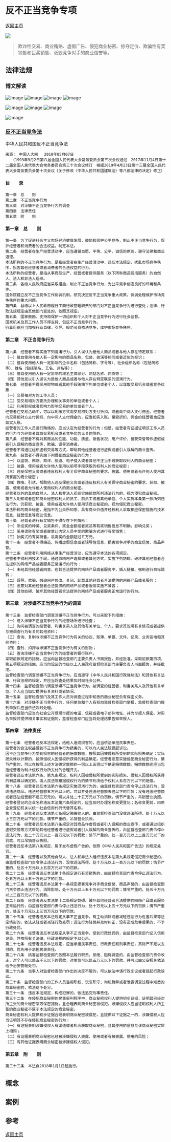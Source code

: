 # 反不正当竞争专项
[返回主页](/)

![](/img/competitionlogo.jpeg)
> 欺诈性交易、商业贿赂、虚假广告、侵犯商业秘密、掠夺定价、欺骗性有奖销售和巨奖销售、诋毁竞争对手的商业信誉等。

## 法律法规

### 博文解读

![image](https://user-images.githubusercontent.com/42224627/146622376-5c7a174c-abab-477f-9df7-04da3c3334e2.png)
![image](https://user-images.githubusercontent.com/42224627/146622386-b3d7f58e-cc92-46be-bdef-e459dc36ac4c.png)
![image](https://user-images.githubusercontent.com/42224627/146622415-5ca429d9-7b34-4410-9443-51a7ec5a1654.png)
![image](https://user-images.githubusercontent.com/42224627/146622434-0ea5c983-fdc0-47a6-8964-0fb6d7d86ceb.png)

![image](https://user-images.githubusercontent.com/42224627/146623082-b073417c-104d-40e9-bb78-bbf01f137ff1.png)
![image](https://user-images.githubusercontent.com/42224627/146623085-b51e93f4-610f-4b53-bd37-89708c7ef20a.png)
![image](https://user-images.githubusercontent.com/42224627/146623093-42f690f5-9972-4308-b351-80a85f41f967.png)


![image](https://user-images.githubusercontent.com/42224627/146623066-792ba871-2e7f-4835-bf96-6cc5f79d7c99.png)


### [反不正当竞争法](https://coolipr.com/Competition.html)

中华人民共和国反不正当竞争法
```
来源： 中国人大网 　2019年05月07日
　　（1993年9月2日第八届全国人民代表大会常务委员会第三次会议通过　2017年11月4日第十二届全国人民代表大会常务委员会第三十次会议修订　根据2019年4月23日第十三届全国人民代表大会常务委员会第十次会议《关于修改〈中华人民共和国建筑法〉等八部法律的决定》修正）
```
#### 目　　录
```
第一章　总　　则
第二章　不正当竞争行为
第三章　对涉嫌不正当竞争行为的调查
第四章　法律责任
第五章　附　　则
```
#### 第一章　总　　则
```
第一条　为了促进社会主义市场经济健康发展，鼓励和保护公平竞争，制止不正当竞争行为，保护经营者和消费者的合法权益，制定本法。
第二条　经营者在生产经营活动中，应当遵循自愿、平等、公平、诚信的原则，遵守法律和商业道德。
本法所称的不正当竞争行为，是指经营者在生产经营活动中，违反本法规定，扰乱市场竞争秩序，损害其他经营者或者消费者的合法权益的行为。
本法所称的经营者，是指从事商品生产、经营或者提供服务（以下所称商品包括服务）的自然人、法人和非法人组织。
第三条　各级人民政府应当采取措施，制止不正当竞争行为，为公平竞争创造良好的环境和条件。
国务院建立反不正当竞争工作协调机制，研究决定反不正当竞争重大政策，协调处理维护市场竞争秩序的重大问题。
第四条　县级以上人民政府履行工商行政管理职责的部门对不正当竞争行为进行查处；法律、行政法规规定由其他部门查处的，依照其规定。
第五条　国家鼓励、支持和保护一切组织和个人对不正当竞争行为进行社会监督。
国家机关及其工作人员不得支持、包庇不正当竞争行为。
行业组织应当加强行业自律，引导、规范会员依法竞争，维护市场竞争秩序。
```
#### 第二章　不正当竞争行为
```
第六条　经营者不得实施下列混淆行为，引人误认为是他人商品或者与他人存在特定联系：
（一）擅自使用与他人有一定影响的商品名称、包装、装潢等相同或者近似的标识；
（二）擅自使用他人有一定影响的企业名称（包括简称、字号等）、社会组织名称（包括简称等）、姓名（包括笔名、艺名、译名等）；
（三）擅自使用他人有一定影响的域名主体部分、网站名称、网页等；
（四）其他足以引人误认为是他人商品或者与他人存在特定联系的混淆行为。
第七条　经营者不得采用财物或者其他手段贿赂下列单位或者个人，以谋取交易机会或者竞争优势：
（一）交易相对方的工作人员；
（二）受交易相对方委托办理相关事务的单位或者个人；
（三）利用职权或者影响力影响交易的单位或者个人。
经营者在交易活动中，可以以明示方式向交易相对方支付折扣，或者向中间人支付佣金。经营者向交易相对方支付折扣、向中间人支付佣金的，应当如实入账。接受折扣、佣金的经营者也应当如实入账。
经营者的工作人员进行贿赂的，应当认定为经营者的行为；但是，经营者有证据证明该工作人员的行为与为经营者谋取交易机会或者竞争优势无关的除外。
第八条　经营者不得对其商品的性能、功能、质量、销售状况、用户评价、曾获荣誉等作虚假或者引人误解的商业宣传，欺骗、误导消费者。
经营者不得通过组织虚假交易等方式，帮助其他经营者进行虚假或者引人误解的商业宣传。
第九条　经营者不得实施下列侵犯商业秘密的行为：
（一）以盗窃、贿赂、欺诈、胁迫、电子侵入或者其他不正当手段获取权利人的商业秘密；
（二）披露、使用或者允许他人使用以前项手段获取的权利人的商业秘密；
（三）违反保密义务或者违反权利人有关保守商业秘密的要求，披露、使用或者允许他人使用其所掌握的商业秘密；
（四）教唆、引诱、帮助他人违反保密义务或者违反权利人有关保守商业秘密的要求，获取、披露、使用或者允许他人使用权利人的商业秘密。
经营者以外的其他自然人、法人和非法人组织实施前款所列违法行为的，视为侵犯商业秘密。
第三人明知或者应知商业秘密权利人的员工、前员工或者其他单位、个人实施本条第一款所列违法行为，仍获取、披露、使用或者允许他人使用该商业秘密的，视为侵犯商业秘密。
本法所称的商业秘密，是指不为公众所知悉、具有商业价值并经权利人采取相应保密措施的技术信息、经营信息等商业信息。
第十条　经营者进行有奖销售不得存在下列情形：
（一）所设奖的种类、兑奖条件、奖金金额或者奖品等有奖销售信息不明确，影响兑奖；
（二）采用谎称有奖或者故意让内定人员中奖的欺骗方式进行有奖销售；
（三）抽奖式的有奖销售，最高奖的金额超过五万元。
第十一条　经营者不得编造、传播虚假信息或者误导性信息，损害竞争对手的商业信誉、商品声誉。
第十二条　经营者利用网络从事生产经营活动，应当遵守本法的各项规定。
经营者不得利用技术手段，通过影响用户选择或者其他方式，实施下列妨碍、破坏其他经营者合法提供的网络产品或者服务正常运行的行为：
（一）未经其他经营者同意，在其合法提供的网络产品或者服务中，插入链接、强制进行目标跳转；
（二）误导、欺骗、强迫用户修改、关闭、卸载其他经营者合法提供的网络产品或者服务；
（三）恶意对其他经营者合法提供的网络产品或者服务实施不兼容；
（四）其他妨碍、破坏其他经营者合法提供的网络产品或者服务正常运行的行为。
```
#### 第三章　对涉嫌不正当竞争行为的调查
```
第十三条　监督检查部门调查涉嫌不正当竞争行为，可以采取下列措施：
（一）进入涉嫌不正当竞争行为的经营场所进行检查；
（二）询问被调查的经营者、利害关系人及其他有关单位、个人，要求其说明有关情况或者提供与被调查行为有关的其他资料；
（三）查询、复制与涉嫌不正当竞争行为有关的协议、账簿、单据、文件、记录、业务函电和其他资料；
（四）查封、扣押与涉嫌不正当竞争行为有关的财物；
（五）查询涉嫌不正当竞争行为的经营者的银行账户。
采取前款规定的措施，应当向监督检查部门主要负责人书面报告，并经批准。采取前款第四项、第五项规定的措施，应当向设区的市级以上人民政府监督检查部门主要负责人书面报告，并经批准。
监督检查部门调查涉嫌不正当竞争行为，应当遵守《中华人民共和国行政强制法》和其他有关法律、行政法规的规定，并应当将查处结果及时向社会公开。
第十四条　监督检查部门调查涉嫌不正当竞争行为，被调查的经营者、利害关系人及其他有关单位、个人应当如实提供有关资料或者情况。
第十五条　监督检查部门及其工作人员对调查过程中知悉的商业秘密负有保密义务。
第十六条　对涉嫌不正当竞争行为，任何单位和个人有权向监督检查部门举报，监督检查部门接到举报后应当依法及时处理。
监督检查部门应当向社会公开受理举报的电话、信箱或者电子邮件地址，并为举报人保密。对实名举报并提供相关事实和证据的，监督检查部门应当将处理结果告知举报人。
```
#### 第四章　法律责任
```
第十七条　经营者违反本法规定，给他人造成损害的，应当依法承担民事责任。
经营者的合法权益受到不正当竞争行为损害的，可以向人民法院提起诉讼。
因不正当竞争行为受到损害的经营者的赔偿数额，按照其因被侵权所受到的实际损失确定；实际损失难以计算的，按照侵权人因侵权所获得的利益确定。经营者恶意实施侵犯商业秘密行为，情节严重的，可以在按照上述方法确定数额的一倍以上五倍以下确定赔偿数额。赔偿数额还应当包括经营者为制止侵权行为所支付的合理开支。
经营者违反本法第六条、第九条规定，权利人因被侵权所受到的实际损失、侵权人因侵权所获得的利益难以确定的，由人民法院根据侵权行为的情节判决给予权利人五百万元以下的赔偿。
第十八条　经营者违反本法第六条规定实施混淆行为的，由监督检查部门责令停止违法行为，没收违法商品。违法经营额五万元以上的，可以并处违法经营额五倍以下的罚款；没有违法经营额或者违法经营额不足五万元的，可以并处二十五万元以下的罚款。情节严重的，吊销营业执照。
经营者登记的企业名称违反本法第六条规定的，应当及时办理名称变更登记；名称变更前，由原企业登记机关以统一社会信用代码代替其名称。
第十九条　经营者违反本法第七条规定贿赂他人的，由监督检查部门没收违法所得，处十万元以上三百万元以下的罚款。情节严重的，吊销营业执照。
第二十条　经营者违反本法第八条规定对其商品作虚假或者引人误解的商业宣传，或者通过组织虚假交易等方式帮助其他经营者进行虚假或者引人误解的商业宣传的，由监督检查部门责令停止违法行为，处二十万元以上一百万元以下的罚款；情节严重的，处一百万元以上二百万元以下的罚款，可以吊销营业执照。
经营者违反本法第八条规定，属于发布虚假广告的，依照《中华人民共和国广告法》的规定处罚。
第二十一条　经营者以及其他自然人、法人和非法人组织违反本法第九条规定侵犯商业秘密的，由监督检查部门责令停止违法行为，没收违法所得，处十万元以上一百万元以下的罚款；情节严重的，处五十万元以上五百万元以下的罚款。
第二十二条　经营者违反本法第十条规定进行有奖销售的，由监督检查部门责令停止违法行为，处五万元以上五十万元以下的罚款。
第二十三条　经营者违反本法第十一条规定损害竞争对手商业信誉、商品声誉的，由监督检查部门责令停止违法行为、消除影响，处十万元以上五十万元以下的罚款；情节严重的，处五十万元以上三百万元以下的罚款。
第二十四条　经营者违反本法第十二条规定妨碍、破坏其他经营者合法提供的网络产品或者服务正常运行的，由监督检查部门责令停止违法行为，处十万元以上五十万元以下的罚款；情节严重的，处五十万元以上三百万元以下的罚款。
第二十五条　经营者违反本法规定从事不正当竞争，有主动消除或者减轻违法行为危害后果等法定情形的，依法从轻或者减轻行政处罚；违法行为轻微并及时纠正，没有造成危害后果的，不予行政处罚。
第二十六条　经营者违反本法规定从事不正当竞争，受到行政处罚的，由监督检查部门记入信用记录，并依照有关法律、行政法规的规定予以公示。
第二十七条　经营者违反本法规定，应当承担民事责任、行政责任和刑事责任，其财产不足以支付的，优先用于承担民事责任。
第二十八条　妨害监督检查部门依照本法履行职责，拒绝、阻碍调查的，由监督检查部门责令改正，对个人可以处五千元以下的罚款，对单位可以处五万元以下的罚款，并可以由公安机关依法给予治安管理处罚。
第二十九条　当事人对监督检查部门作出的决定不服的，可以依法申请行政复议或者提起行政诉讼。
第三十条　监督检查部门的工作人员滥用职权、玩忽职守、徇私舞弊或者泄露调查过程中知悉的商业秘密的，依法给予处分。
第三十一条　违反本法规定，构成犯罪的，依法追究刑事责任。
第三十二条　在侵犯商业秘密的民事审判程序中，商业秘密权利人提供初步证据，证明其已经对所主张的商业秘密采取保密措施，且合理表明商业秘密被侵犯，涉嫌侵权人应当证明权利人所主张的商业秘密不属于本法规定的商业秘密。
商业秘密权利人提供初步证据合理表明商业秘密被侵犯，且提供以下证据之一的，涉嫌侵权人应当证明其不存在侵犯商业秘密的行为：
（一）有证据表明涉嫌侵权人有渠道或者机会获取商业秘密，且其使用的信息与该商业秘密实质上相同；
（二）有证据表明商业秘密已经被涉嫌侵权人披露、使用或者有被披露、使用的风险；
（三）有其他证据表明商业秘密被涉嫌侵权人侵犯。
```
#### 第五章　附　　则
```
第三十三条　本法自2018年1月1日起施行。
```
## 概念

## 案例

## 参考

[返回主页](/)
